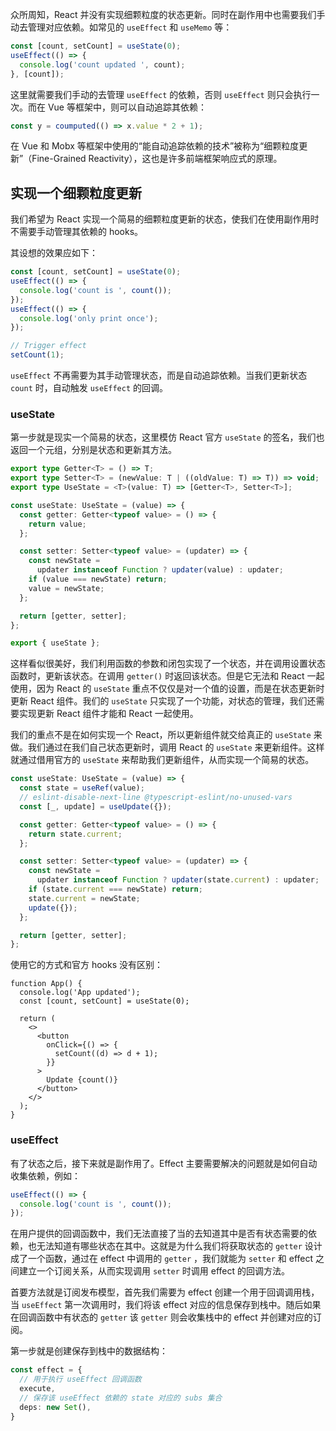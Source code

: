 众所周知，React 并没有实现细颗粒度的状态更新。同时在副作用中也需要我们手动去管理对应依赖。如常见的 `useEffect` 和 `useMemo` 等：

```ts
const [count, setCount] = useState(0);
useEffect(() => {
  console.log('count updated ', count);
}, [count]);
```

这里就需要我们手动的去管理 `useEffect` 的依赖，否则 `useEffect` 则只会执行一次。而在 Vue 等框架中，则可以自动追踪其依赖：

```ts
const y = coumputed(() => x.value * 2 + 1);
```

在 Vue 和 Mobx 等框架中使用的“能自动追踪依赖的技术”被称为“细颗粒度更新”（Fine-Grained Reactivity），这也是许多前端框架响应式的原理。

## 实现一个细颗粒度更新

我们希望为 React 实现一个简易的细颗粒度更新的状态，使我们在使用副作用时不需要手动管理其依赖的 hooks。

其设想的效果应如下：

```ts
const [count, setCount] = useState(0);
useEffect(() => {
  console.log('count is ', count());
});
useEffect(() => {
  console.log('only print once');
});

// Trigger effect
setCount(1);
```

`useEffect` 不再需要为其手动管理状态，而是自动追踪依赖。当我们更新状态 `count` 时，自动触发 `useEffect` 的回调。

### useState

第一步就是现实一个简易的状态，这里模仿 React 官方 `useState` 的签名，我们也返回一个元组，分别是状态和更新其方法。

```ts
export type Getter<T> = () => T;
export type Setter<T> = (newValue: T | ((oldValue: T) => T)) => void;
export type UseState = <T>(value: T) => [Getter<T>, Setter<T>];

const useState: UseState = (value) => {
  const getter: Getter<typeof value> = () => {
    return value;
  };

  const setter: Setter<typeof value> = (updater) => {
    const newState =
      updater instanceof Function ? updater(value) : updater;
    if (value === newState) return;
    value = newState;
  };

  return [getter, setter];
};

export { useState };
```

这样看似很美好，我们利用函数的参数和闭包实现了一个状态，并在调用设置状态函数时，更新该状态。在调用 `getter()` 时返回该状态。但是它无法和 React 一起使用，因为 React 的 `useState` 重点不仅仅是对一个值的设置，而是在状态更新时更新 React 组件。我们的 `useState` 只实现了一个功能，对状态的管理，我们还需要实现更新 React 组件才能和 React 一起使用。

我们的重点不是在如何实现一个 React，所以更新组件就交给真正的 `useState` 来做。我们通过在我们自己状态更新时，调用 React 的 `useState` 来更新组件。这样就通过借用官方的 `useState` 来帮助我们更新组件，从而实现一个简易的状态。

```ts
const useState: UseState = (value) => {
  const state = useRef(value);
  // eslint-disable-next-line @typescript-eslint/no-unused-vars
  const [_, update] = useUpdate({});

  const getter: Getter<typeof value> = () => {
    return state.current;
  };

  const setter: Setter<typeof value> = (updater) => {
    const newState =
      updater instanceof Function ? updater(state.current) : updater;
    if (state.current === newState) return;
    state.current = newState;
    update({});
  };

  return [getter, setter];
};
```

使用它的方式和官方 hooks 没有区别：

```tsx
function App() {
  console.log('App updated');
  const [count, setCount] = useState(0);

  return (
    <>
      <button
        onClick={() => {
          setCount((d) => d + 1);
        }}
      >
        Update {count()}
      </button>
    </>
  );
}
```

### useEffect

有了状态之后，接下来就是副作用了。Effect 主要需要解决的问题就是如何自动收集依赖，例如：

```ts
useEffect(() => {
  console.log('count is ', count());
});
```

在用户提供的回调函数中，我们无法直接了当的去知道其中是否有状态需要的依赖，也无法知道有哪些状态在其中。这就是为什么我们将获取状态的 `getter` 设计成了一个函数，通过在 effect 中调用的 `getter` ，我们就能为 `setter` 和 effect 之间建立一个订阅关系，从而实现调用 `setter` 时调用 effect 的回调方法。

首要方法就是订阅发布模型，首先我们需要为 effect 创建一个用于回调调用栈，当 `useEffect` 第一次调用时，我们将该 effect 对应的信息保存到栈中。随后如果在回调函数中有状态的 `getter` 该 `getter` 则会收集栈中的 effect 并创建对应的订阅。

第一步就是创建保存到栈中的数据结构：

```ts
const effect = {
  // 用于执行 useEffect 回调函数
  execute,
  // 保存该 useEffect 依赖的 state 对应的 subs 集合
  deps: new Set(),
}
```

